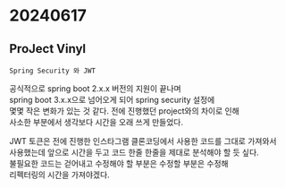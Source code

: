 # 20240617

## ProJect Vinyl

```angular2html
Spring Security 와 JWT
```

공식적으로 spring boot 2.x.x 버전의 지원이 끝나며   
spring boot 3.x.x으로 넘어오게 되어 spring security 설정에   
몇몇 작은 변화가 있는 것 같다. 전에 진행했던 project와의 차이로 인해   
사소한 부분에서 생각보다 시간을 오래 쓰게 만들었다.

JWT 토큰은 전에 진행한 인스타그램 클론코딩에서 사용한 코드를 그대로 가져와서   
사용했는데 앞으로 시간을 두고 코드 한줄 한줄을 제대로 분석해야 할 듯 싶다.   
불필요한 코드는 걷어내고 수정해야 할 부분은 수정할 부분은 수정해   
리펙터링의 시간을 가져야겠다.
